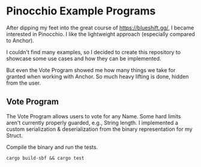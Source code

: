 # Pinocchio Example Programs
After dipping my feet into the great course of https://blueshift.gg/, I became interested in Pinocchio. I like the lightweight approach (especially compared to Anchor).

I couldn't find many examples, so I decided to create this repository to showcase some use cases and how they can be implemented.

But even the Vote Program showed me how many things we take for granted when working with Anchor. So much heavy lifting is done, hidden from the user.

## Vote Program
The Vote Program allows users to vote for any Name. Some hard limits aren't currently properly guarded, e.g., String length.
I implemented a custom serialization & deserialization from the binary representation for my Struct.

Compile the binary and run the tests.
```
cargo build-sbf && cargo test
```

